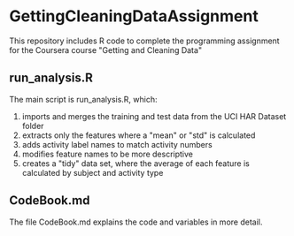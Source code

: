# GettingCleaningDataAssignment
This repository includes R code to complete the programming assignment for the Coursera course "Getting and Cleaning Data"

## run_analysis.R

The main script is run_analysis.R, which:

1.  imports and merges the training and test data from the UCI HAR Dataset folder
2.  extracts only the features where a "mean" or "std" is calculated
3.  adds activity label names to match activity numbers
4.  modifies feature names to be more descriptive
5.  creates a "tidy" data set, where the average of each feature is calculated by subject and activity type

## CodeBook.md
The file CodeBook.md explains the code and variables in more detail.